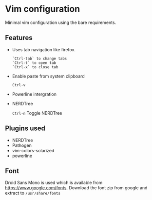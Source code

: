 # Vim configuration

Minimal vim configuration using the bare requirements.

## Features

* Uses tab navigation like firefox.


      `Ctrl-tab` to change tabs
      `Ctrl-t` to open tab
      `Ctrl-x` to close tab


* Enable paste from system clipboard

     `Ctrl-v`
    

* Powerline intergration

* NERDTree
    
    `Ctrl-n` Toggle NERDTree

## Plugins used

* NERDTree
* Pathogen
* vim-colors-solarized
* powerline


## Font

Droid Sans Mono is used which is available from https://www.google.com/fonts.  Download the font zip from google and extract to `/usr/share/fonts`



